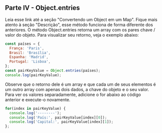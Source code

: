 ## Parte IV - Object.entries

Leia esse link até a seção "Convertendo um Object em um Map". Fique mais atento à seção "Descrição", esse método funciona de forma diferente dos anteriores.
O método Object.entries retorna um array com os pares chave / valor do objeto. Para visualizar seu retorno, veja o exemplo abaixo:
```javascript
const países = {
  França: 'Paris',
  Brasil: 'Brasília',
  Espanha: 'Madrid',
  Portugal: 'Lisboa',
};
const pairKeyValue = Object.entries(países);
console.log(pairKeyValue);
```

Observe que o retorno dele é um array e que cada um de seus elementos é um outro array com apenas dois dados, a chave do objeto e o seu valor. Para ver os valores separadamente, adicione o for abaixo ao código anterior e execute-o novamente.

```javascript
for(index in pairKeyValue) {
  console.log('--------');
  console.log('País:', pairKeyValue[index][0]);
  console.log('Capital:', pairKeyValue[index][1]);
};
```
